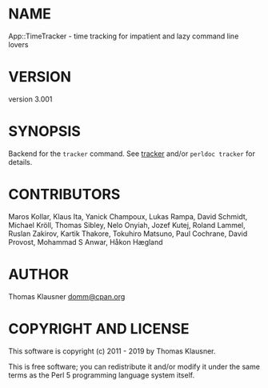 # NAME

App::TimeTracker - time tracking for impatient and lazy command line lovers

# VERSION

version 3.001

# SYNOPSIS

Backend for the `tracker` command. See [tracker](https://metacpan.org/pod/distribution/App-TimeTracker/bin/tracker) and/or `perldoc tracker` for details.

# CONTRIBUTORS

Maros Kollar, Klaus Ita, Yanick Champoux, Lukas Rampa, David Schmidt, Michael Kröll, Thomas Sibley, Nelo Onyiah, Jozef Kutej, Roland Lammel, Ruslan Zakirov, Kartik Thakore, Tokuhiro Matsuno, Paul Cochrane, David Provost, Mohammad S Anwar, Håkon Hægland

# AUTHOR

Thomas Klausner <domm@cpan.org>

# COPYRIGHT AND LICENSE

This software is copyright (c) 2011 - 2019 by Thomas Klausner.

This is free software; you can redistribute it and/or modify it under
the same terms as the Perl 5 programming language system itself.

